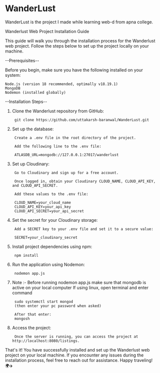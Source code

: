 # WanderLust
WanderLust is the project I made while learning web-d from apna college.

Wanderlust Web Project Installation Guide

This guide will walk you through the installation process for the Wanderlust web project. Follow the steps below to set up the project locally on your machine.

--Prerequisites--

Before you begin, make sure you have the following installed on your system:

    Node.js (version 18 recommended, optimally v18.19.1)
    MongoDB
    Nodemon (installed globally)

--Installation Steps--

1. Clone the Wanderlust repository from GitHub:

        git clone https://github.com/uttakarsh-baranwal/WanderLust.git

2. Set up the database:

        Create a .env file in the root directory of the project.
    
        Add the following line to the .env file:
    
        ATLASDB_URL=mongodb://127.0.0.1:27017/wanderlust

3. Set up Cloudinary:

        Go to Cloudinary and sign up for a free account.
    
        Once logged in, obtain your Cloudinary CLOUD_NAME, CLOUD_API_KEY, and CLOUD_API_SECRET.
    
        Add these values to the .env file:
    
        CLOUD_NAME=your_cloud_name
        CLOUD_API_KEY=your_api_key
        CLOUD_API_SECRET=your_api_secret

4. Set the secret for your Cloudinary storage:

        Add a SECRET key to your .env file and set it to a secure value:
    
        SECRET=your_cloudinary_secret

5. Install project dependencies using npm:

        npm install

6. Run the application using Nodemon:

        nodemon app.js

7. Note :- Before running nodemon app.js make sure that mongodb is active on your local computer
     If using linux, open terminal and enter command

        sudo systemctl start mongod
        (then enter your pc password when asked)
   
        After that enter:
        mongosh

9. Access the project:
    
        Once the server is running, you can access the project at http://localhost:8080/listings.

That's it! You have successfully installed and set up the Wanderlust web project on your local machine. If you encounter any issues during the installation process, feel free to reach out for assistance. Happy traveling! 🌍✈️
